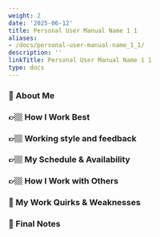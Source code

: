 ```yaml
---
weight: 2
date: '2025-06-12'
title: Personal User Manual Name 1 1
aliases:
- /docs/personal-user-manual-name_1_1/
description: ''
linkTitle: Personal User Manual Name 1 1
type: docs
---
```


<!-- Unsupported block type: callout -->

<!-- Unsupported block type: callout -->

<!-- Unsupported block type: column_list -->

<!-- Unsupported block type: image -->

### 📣 About Me

### 👉🏼 How I Work Best

### 👉🏼 Working style and feedback

### 👉🏼 My Schedule & Availability

### 👉🏼 How I Work with Others

### 🤠 My Work Quirks & Weaknesses



<!-- Unsupported block type: image -->

### 📌 Final Notes

<!-- Unsupported block type: callout -->









<!-- Unsupported block type: divider -->

<!-- Unsupported block type: callout -->

